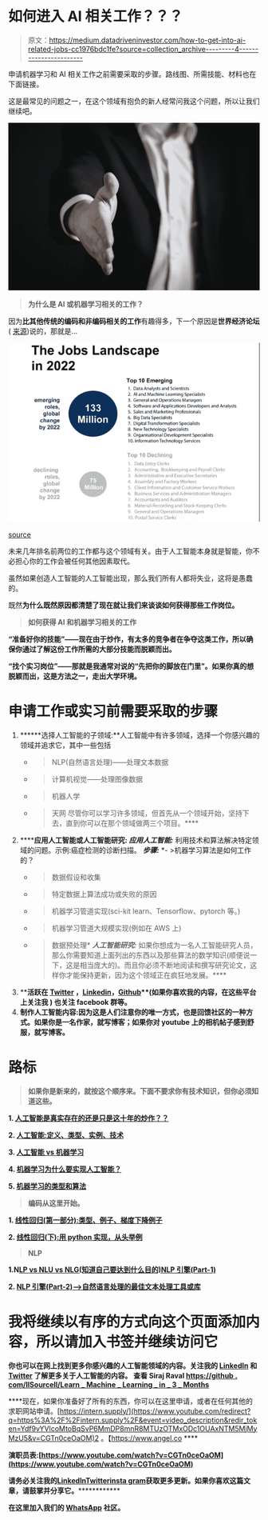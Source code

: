 # 如何进入 AI 相关工作？？？

> 原文：<https://medium.datadriveninvestor.com/how-to-get-into-ai-related-jobs-cc1976bdc1fe?source=collection_archive---------4----------------------->

申请机器学习和 AI 相关工作之前需要采取的步骤。路线图、所需技能、材料也在下面链接。

这是最常见的问题之一，在这个领域有抱负的新人经常问我这个问题，所以让我们继续吧。

![](img/0b9ee866bbbf918ef822bb79e4051ba1.png)

> **为什么是 AI 或机器学习相关的工作？**

因为**比其他传统的编码和非编码相关的工作**有趣得多，下一个原因是**世界经济论坛** ( [来源](https://gizmodo.com/emerging-tech-will-create-more-jobs-than-it-kills-by-20-1829111519))说的，那就是…

![](img/0deaf275b4a1523ef26ee181fd471193.png)

[source](https://gizmodo.com/emerging-tech-will-create-more-jobs-than-it-kills-by-20-1829111519)

未来几年排名前两位的工作都与这个领域有关。由于人工智能本身就是智能，你不必担心你的工作会被任何其他因素取代。

虽然如果创造人工智能的人工智能出现，那么我们所有人都将失业，这将是愚蠢的。

既然****为什么**既然原因都清楚了现在就让我们来谈谈**如何获得那些工作岗位。****

> ******如何获得 AI 和机器学习相关的工作******

******“准备好你的技能”——**现在由于**炒作**，有太多的竞争者在争夺这类工作，所以确保你通过了解这份工作所需的大部分技能而脱颖而出。****

******“找个实习岗位”——**那就是我通常对**说的“先把你的脚放在门里”**。如果你真的想脱颖而出，这是方法之一，走出大学环境。****

# ******申请工作或实习前需要采取的步骤******

1.  ******选择人工智能的子领域:**人工智能中有许多领域，选择一个你感兴趣的领域并追求它，其中一些包括
    - > NLP(自然语言处理)——处理文本数据
    - >计算机视觉——处理图像数据
    - >机器人学
    - >天网
    尽管你可以学习许多领域，但首先从一个领域开始，坚持下去，直到你可以在那个领域做两三个项目。****
2.  ******应用人工智能或人工智能研究:
    *应用人工智能:*** 利用技术和算法解决特定领域的问题。示例:癌症检测的诊断扫描。
    ***步骤:*** *- >机器学习算法是如何工作的？
    - >数据假设和收集
    - >特定数据上算法成功或失败的原因
    - >机器学习管道实现(sci-kit learn、Tensorflow、pytorch 等。)
    - >机器学习管道大规模实现(例如在 AWS 上)
    - >数据预处理* ***人工智能研究:*** 如果你想成为一名人工智能研究人员，那么你需要知道上面列出的东西以及那些算法的数学知识(顺便说一下，这是相当庞大的)。而且你必须不断地阅读和撰写研究论文，这样你才能保持更新，因为这个领域正在疯狂地发展。****
3.  ****活跃在 [**Twitter**](https://twitter.com/chethan1gn) **，**[**Linkedin**](https://www.linkedin.com/in/chethankumargn/)**，**[**Github**](https://github.com/chethangn)**(**如果你喜欢我的内容，在这些平台上关注我 **)** 也关注 facebook 群等。****
4.  ******制作人工智能内容:**因为这是人们注意你的唯一方式，也是**回馈社区的一种方式**。如果你是一名作家，就写博客；如果你对 youtube 上的相机帖子感到舒服，就写博客。****

# ****路标****

> ****如果你是新来的，就按这个顺序来。下面不要求你有技术知识，但你必须知道这些。****

****1. [**人工智能是真实存在的还是只是这十年的炒作？？**](https://becominghuman.ai/artificial-intelligence-real-or-is-it-just-an-hype-of-this-decade-fear-what-learn-history-go-game-ac4476badf1b)****

****2. [**人工智能:定义、类型、实例、技术**](https://becominghuman.ai/artificial-intelligence-definition-types-examples-technologies-962ea75c7b9b)****

****3. [**人工智能 vs 机器学习**](https://medium.com/@chethankumargn/artificial-intelligence-vs-machine-learning-3c599637ecdd)****

****4. [**机器学习为什么要实现人工智能？**](https://medium.com/@chethankumargn/why-machine-learning-for-achieving-artificial-intelligence-the-need-for-machine-learning-c69667b4a51f)****

******5. [**机器学习的类型和算法**](https://becominghuman.ai/machine-learning-types-and-algorithms-d8b79545a6ec)******

> ******编码从这里开始。******

****1. [**线性回归(第一部分):类型、例子、梯度下降例子**](https://towardsdatascience.com/linear-regression-part-1-types-examples-gradient-descent-example-2e8c22b05f61)****

****2. [**线性回归(下):用 python 实现，从头举例**](https://towardsdatascience.com/implementation-linear-regression-in-python-in-5-minutes-from-scratch-f111c8cc5c99)****

> ******NLP******

****1.**N**[**LP vs NLU vs NLG(知道自己要达到什么目的)NLP 引擎(Part-1)**](https://towardsdatascience.com/nlp-vs-nlu-vs-nlg-know-what-you-are-trying-to-achieve-nlp-engine-part-1-1487a2c8b696)****

****2. [**NLP 引擎(Part-2)——>自然语言处理的最佳文本处理工具或库**](https://towardsdatascience.com/nlp-engine-part-2-best-text-processing-tools-or-libraries-for-natural-language-processing-c7fd80f456e3)****

# ****我将继续以有序的方式向这个页面添加内容，所以请加入书签并继续访问它****

****你也可以在网上找到更多你感兴趣的人工智能领域的内容。关注我的 [**LinkedIn**](https://www.linkedin.com/in/chethankumargn) 和 [**Twitter**](https://twitter.com/chethan1gn) 了解更多关于人工智能的内容。
查看 Siraj Raval
[https://github . com/llSourcell/Learn _ Machine _ Learning _ in _ 3 _ Months](https://github.com/llSourcell/Learn_Machine_Learning_in_3_Months)****

****现在，如果你准备好了所有的东西，你可以在这里申请，或者在任何其他的求职网站申请。[https://intern.supply/](https://www.youtube.com/redirect?q=https%3A%2F%2Fintern.supply%2F&event=video_description&redir_token=Ydf9vYVlcoMtoBqSvP6MmDP8mnR8MTUzOTMxODc1OUAxNTM5MjMyMzU5&v=CGTn0ceOaOM)2
。【https://www.angel.co ****

****演职员表:[https://www.youtube.com/watch?v=CGTn0ceOaOM](https://www.youtube.com/watch?v=CGTn0ceOaOM)****

****请务必关注我的[](https://medium.com/@chethankumargn)****[**LinkedIn**](http://www.linkedin.com/in/chethankumargn)**[**Twitter**](https://twitter.com/chethan1gn)**[**insta gram**](https://www.instagram.com/data_science_by_chethan/)**获取更多更新。如果你喜欢这篇文章，请鼓掌并分享它。**************

******在这里加入我们的 [**WhatsApp**](https://chat.whatsapp.com/LLwBIyYYcABEV31ZFI7QR3) 社区。******